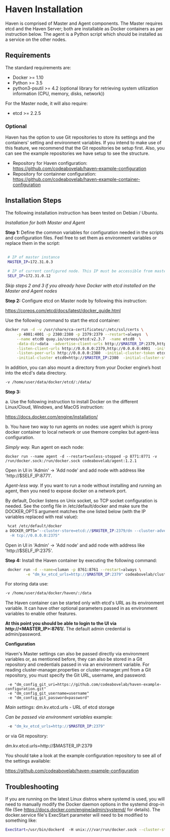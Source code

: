 # Haven Installation

Haven is comprised of Master and Agent components. The Master requires etcd and the Haven Server; both are installable as Docker containers as per instruction below.  The agent is a Python script which should be installed as a service on the other nodes. 

## Requirements

 The standard requirements are: 
 
 * Docker >= 1.10
 * Python >= 3.5
 * python3-psutil >= 4.2 (optional library for retrieving system utilization information (CPU, memory, disks, network))
 
For the Master node, it will also require:
 
 * etcd >= 2.2.5

### Optional 

Haven has the option to use Git repositories to store its settings and the containers' setting and environment variables. If
you intend to make use of this feature, we recommend that the Git repositories be setup first.  Also, you can see the example
repositories we have setup to see the structure.

* Repository for Haven configuration: https://github.com/codeabovelab/haven-example-configuration
* Repository for containner configuration: https://github.com/codeabovelab/haven-example-container-configuration

## Installation Steps

The following installation instruction has been tested on Debian / Ubuntu.

*Installation for both Master and Agent*

**Step 1:** Define the common variables for configuration needed in the scripts and configuration files.  Feel free to set them as environment variables or replace them in the script:
 
```sh
 
 # IP of master instance
 MASTER_IP=172.31.0.3 
 
 # IP of current configured node. This IP must be accessible from master instance
 SELF_IP=172.31.0.12
```

*Skip steps 2 and 3 if you already have Docker with etcd installed on the Master and Agent nodes* 

**Step 2:** Configure etcd on Master node by following this instruction:
 
https://coreos.com/etcd/docs/latest/docker_guide.html

Use the following command to start the etcd container: 
```sh
docker run -d -v /usr/share/ca-certificates/:/etc/ssl/certs \
     -p 4001:4001 -p 2380:2380 -p 2379:2379 --restart=always  \
     --name etcd0 quay.io/coreos/etcd:v2.3.7  -name etcd0  \
     -data-dir=data  -advertise-client-urls http://$MASTER_IP:2379,http://$MASTER_IP:4001 \
     -listen-client-urls http://0.0.0.0:2379,http://0.0.0.0:4001  -initial-advertise-peer-urls http://$MASTER_IP:2380 \
     -listen-peer-urls http://0.0.0.0:2380  -initial-cluster-token etcd-cluster-1 \
     -initial-cluster etcd0=http://$MASTER_IP:2380  -initial-cluster-state new

```
In addition, you can also mount a directory from your Docker engine’s host into the etcd's data directory.
```sh
-v /home/user/data/docker/etcd/:/data/
```
**Step 3:** 

a. Use the following instruction to install Docker on the different Linux/Cloud, Windows, 
and MacOS instruction:
 
 https://docs.docker.com/engine/installation/

b. You have two way to run agents on nodes: use agent which is proxy docker container to local network or use themore complex but agent-less configuration.

_Simply way._ Run agent on each node:

```
docker run --name agent -d --restart=unless-stopped -p 8771:8771 -v /run/docker.sock:/run/docker.sock codeabovelab/agent:1.2.1
```

Open in UI in 'Admin' -> 'Add node' and add node with address like 'http://$SELF_IP:8771'.

_Agent-less way._ If you want to run a node without installing and running an agent, then you need to expose docker on a network port.

By default, Docker listens on Unix socket, so TCP socket configuration is needed. See the config file in /etc/default/docker 
and make sure the DOCKER_OPTS argument matches the one listed below (with the IP variables replaced with real value):
  
```sh
 %cat /etc/default/docker
a DOCKER_OPTS="--cluster-store=etcd://$MASTER_IP:2379/dn --cluster-advertise=$SELF_IP:2375 \
  -H tcp://0.0.0.0:2375"
```
Open in UI in 'Admin' -> 'Add node' and add node with address like 'http://$SELF_IP:2375'.

**Step 4:** Install the Haven container by executing the following command:
 
```sh
 docker run -d --name=cluman -p 8761:8761 --restart=always \
         -e "dm_kv_etcd_urls=http://$MASTER_IP:2379" codeabovelab/cluster-manager

```
For storing data use:
```sh
-v /home/user/data/docker/haven/:/data

```
 
The Haven container can be started only with etcd's URL as its environment variable. It can have other optional parameters passed in as environment variables to enable other features. 

**At this point you should be able to login to the UI via http://<MASTER_IP>:8761/.**  The default admin credential is 
admin/password.

**Configuration**

Haven's Master settings can also be passed directly via environment variables or, as mentioned before, they can also be stored in a Git repository and credentials passed in via an environment variable. For reading cluster-manager.properties or cluster-manager.yml from a Git repository, you must specify the Git URL, username, and password:

```properties
 -e "dm_config_git_uri=https://github.com/codeabovelab/haven-example-configuration.git"
 -e "dm_config_git_username=username"
 -e "dm_config_git_password=password"
```

*Main settings:*
dm.kv.etcd.urls - URL of etcd storage

*Can be passed via environment variables*
example: 
```sh
 -e "dm_kv_etcd_urls=http://$MASTER_IP:2379" 
```
or via Git repository:

dm.kv.etcd.urls=http://$MASTER_IP:2379

You should take a look at the example configuration repository to see all of the settings available:

https://github.com/codeabovelab/haven-example-configuration

  
## Troubleshooting ##
If you are running on the latest Linux distros where systemd is used, you will need to manually modify the Docker daemon options in the systemd drop-in file (See https://docs.docker.com/engine/admin/systemd/ for details). The docker.service file's 
ExecStart parameter will need to be modified to something like:
```sh
ExecStart=/usr/bin/dockerd  -H unix:///var/run/docker.sock --cluster-store=etcd://<MASTER_IP>:2379/dn --cluster-advertise=eth0:2375 -H tcp://0.0.0.0:2375
```
